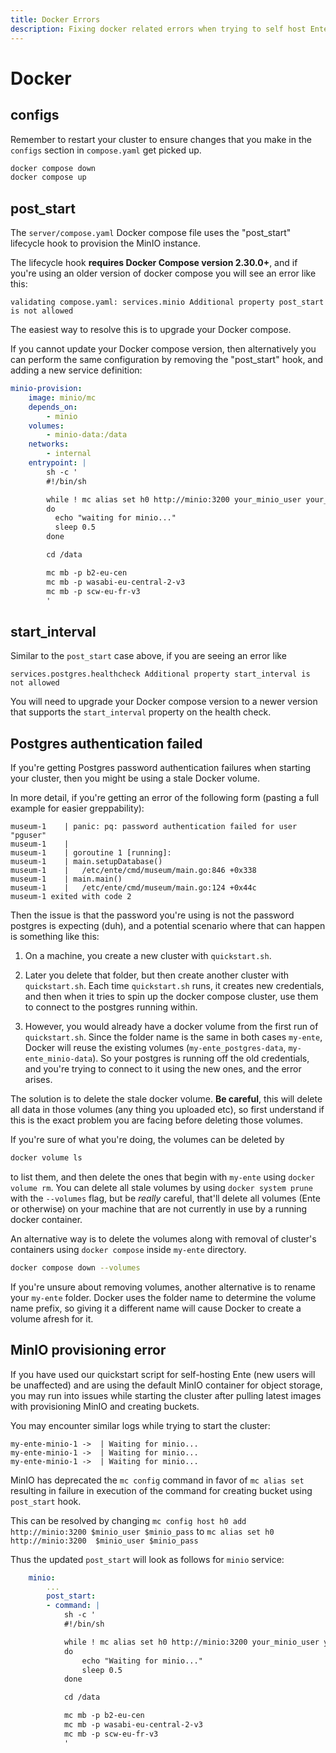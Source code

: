 ```yaml
---
title: Docker Errors
description: Fixing docker related errors when trying to self host Ente
---
```


# Docker

## configs

Remember to restart your cluster to ensure changes that you make in the
`configs` section in `compose.yaml` get picked up.

```sh
docker compose down
docker compose up
```

## post_start

The `server/compose.yaml` Docker compose file uses the "post_start" lifecycle
hook to provision the MinIO instance.

The lifecycle hook **requires Docker Compose version 2.30.0+**, and if you're
using an older version of docker compose you will see an error like this:

```
validating compose.yaml: services.minio Additional property post_start is not allowed
```

The easiest way to resolve this is to upgrade your Docker compose.

If you cannot update your Docker compose version, then alternatively you can
perform the same configuration by removing the "post_start" hook, and adding a
new service definition:

```yaml
minio-provision:
    image: minio/mc
    depends_on:
        - minio
    volumes:
        - minio-data:/data
    networks:
        - internal
    entrypoint: |
        sh -c '
        #!/bin/sh

        while ! mc alias set h0 http://minio:3200 your_minio_user your_minio_pass
        do
          echo "waiting for minio..."
          sleep 0.5
        done

        cd /data

        mc mb -p b2-eu-cen
        mc mb -p wasabi-eu-central-2-v3
        mc mb -p scw-eu-fr-v3
        '
```

## start_interval

Similar to the `post_start` case above, if you are seeing an error like

```
services.postgres.healthcheck Additional property start_interval is not allowed
```

You will need to upgrade your Docker compose version to a newer version that
supports the `start_interval` property on the health check.

## Postgres authentication failed

If you're getting Postgres password authentication failures when starting your
cluster, then you might be using a stale Docker volume.

In more detail, if you're getting an error of the following form (pasting a full
example for easier greppability):

```
museum-1    | panic: pq: password authentication failed for user "pguser"
museum-1    |
museum-1    | goroutine 1 [running]:
museum-1    | main.setupDatabase()
museum-1    |   /etc/ente/cmd/museum/main.go:846 +0x338
museum-1    | main.main()
museum-1    |   /etc/ente/cmd/museum/main.go:124 +0x44c
museum-1 exited with code 2
```

Then the issue is that the password you're using is not the password postgres is
expecting (duh), and a potential scenario where that can happen is something
like this:

1. On a machine, you create a new cluster with `quickstart.sh`.

2. Later you delete that folder, but then create another cluster with
   `quickstart.sh`. Each time `quickstart.sh` runs, it creates new credentials,
   and then when it tries to spin up the docker compose cluster, use them to
   connect to the postgres running within.

3. However, you would already have a docker volume from the first run of
   `quickstart.sh`. Since the folder name is the same in both cases `my-ente`,
   Docker will reuse the existing volumes (`my-ente_postgres-data`,
   `my-ente_minio-data`). So your postgres is running off the old credentials,
   and you're trying to connect to it using the new ones, and the error arises.

The solution is to delete the stale docker volume. **Be careful**, this will
delete all data in those volumes (any thing you uploaded etc), so first
understand if this is the exact problem you are facing before deleting those
volumes.

If you're sure of what you're doing, the volumes can be deleted by

```sh
docker volume ls
```

to list them, and then delete the ones that begin with `my-ente` using
`docker volume rm`. You can delete all stale volumes by using
`docker system prune` with the `--volumes` flag, but be _really_ careful,
that'll delete all volumes (Ente or otherwise) on your machine that are not
currently in use by a running docker container.

An alternative way is to delete the volumes along with removal of cluster's
containers using `docker compose` inside `my-ente` directory.

```sh
docker compose down --volumes
```

If you're unsure about removing volumes, another alternative is to rename your
`my-ente` folder. Docker uses the folder name to determine the volume name
prefix, so giving it a different name will cause Docker to create a volume
afresh for it.

## MinIO provisioning error

If you have used our quickstart script for self-hosting Ente (new users will be unaffected) and are using the default MinIO container for object storage, you may run into issues while starting the cluster after pulling latest images with provisioning MinIO and creating buckets.

You may encounter similar logs while trying to start the cluster:

```
my-ente-minio-1 ->  | Waiting for minio...
my-ente-minio-1 ->  | Waiting for minio...
my-ente-minio-1 ->  | Waiting for minio...
```

MinIO has deprecated the `mc config` command in favor of `mc alias set` resulting in failure in execution of the command for creating bucket using `post_start` hook.

This can be resolved by changing `mc config host h0 add http://minio:3200 $minio_user $minio_pass` to `mc alias set h0 http://minio:3200  $minio_user $minio_pass`

Thus the updated `post_start` will look as follows for `minio` service:

``` yaml
    minio: 
        ...
        post_start:
        - command: |
            sh -c '
            #!/bin/sh

            while ! mc alias set h0 http://minio:3200 your_minio_user your_minio_pass 2>/dev/null
            do
                echo "Waiting for minio..."
                sleep 0.5
            done

            cd /data

            mc mb -p b2-eu-cen
            mc mb -p wasabi-eu-central-2-v3
            mc mb -p scw-eu-fr-v3
            '
```